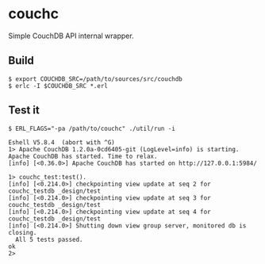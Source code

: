 # couchc

Simple CouchDB API internal wrapper.


## Build

    $ export COUCHDB_SRC=/path/to/sources/src/couchdb
    $ erlc -I $COUCHDB_SRC *.erl

## Test it

    $ ERL_FLAGS="-pa /path/to/couchc" ./util/run -i
    
    Eshell V5.8.4  (abort with ^G)
    1> Apache CouchDB 1.2.0a-0cd6405-git (LogLevel=info) is starting.
    Apache CouchDB has started. Time to relax.
    [info] [<0.36.0>] Apache CouchDB has started on http://127.0.0.1:5984/

    1> couchc_test:test().
    [info] [<0.214.0>] checkpointing view update at seq 2 for couchc_testdb _design/test
    [info] [<0.214.0>] checkpointing view update at seq 3 for couchc_testdb _design/test
    [info] [<0.214.0>] checkpointing view update at seq 4 for couchc_testdb _design/test
    [info] [<0.214.0>] Shutting down view group server, monitored db is closing.
      All 5 tests passed.
    ok
    2> 
    


